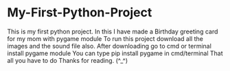# My-First-Python-Project
This is my first python project. In this I have made a Birthday greeting card for my mom with pygame module
To run this project download all the images and the sound file also.
After downloading go to cmd or terminal install pygame module
You can type pip install pygame in cmd/terminal
That all you have to do 
Thanks for reading.  (^_^)
